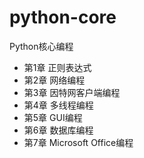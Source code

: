 # python-core
Python核心编程

* 第1章 正则表达式
* 第2章 网络编程
* 第3章 因特网客户端编程
* 第4章 多线程编程
* 第5章 GUI编程
* 第6章 数据库编程
* 第7章 Microsoft Office编程